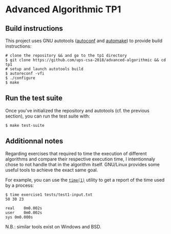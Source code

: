 # Advanced Algorithmic TP1

## Build instructions

This project uses GNU autotools
([autoconf](https://www.gnu.org/software/autoconf/) and
[automake](https://www.gnu.org/software/automake/)) to provide build
instructions:

```
# clone the repository && and go to the tp1 directory
$ git clone https://github.com/ups-csa-2018/advanced-algorithmic && cd tp1
# setup and launch autotools build
$ autoreconf -vfi
$ ./configure
$ make
```

## Run the test suite

Once you've initialized the repository and autotools (cf. the previous
section), you can run the test suite with:

```
$ make test-suite
```

## Additionnal notes

Regarding exercises that required to time the execution of different algorithms
and compare their respective execution time, I intentionnaly chose to not
handle that in the algorithm itself. GNU/Linux provides some useful tools to
achieve the exact same goal.

For example, you can use the [`time(1)`](https://linux.die.net/man/1/time)
utility to get a report of the time used by a process:

```
$ time exercise1 tests/test1-input.txt
50 30 23

real	0m0.002s
user	0m0.002s
sys	0m0.000s
```

N.B.: similar tools exist on Windows and BSD.





